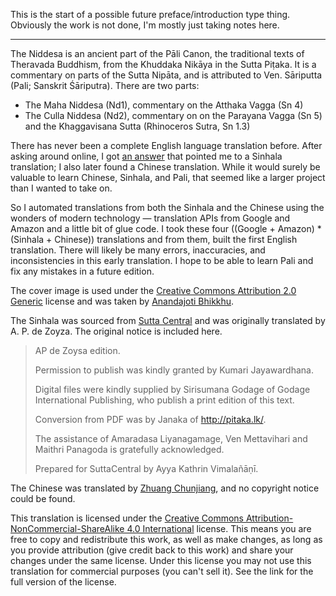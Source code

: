 This is the start of a possible future preface/introduction type thing.
Obviously the work is not done, I'm mostly just taking notes here.

----

The Niddesa is an ancient part of the Pāli Canon, the traditional texts of
Theravada Buddhism, from the Khuddaka Nikāya in the Sutta Piṭaka. It is a
commentary on parts of the Sutta Nipāta, and is attributed to Ven. Sāriputta
(Pali; Sanskrit Śāriputra). There are two parts:

* The Maha Niddesa (Nd1), commentary on the Atthaka Vagga (Sn 4)
* The Culla Niddesa (Nd2), commentary on on the Parayana Vagga (Sn 5) and the Khaggavisana Sutta (Rhinoceros Sutra, Sn 1.3)

There has never been a complete English language translation before.
After asking around online,
I got [an answer](https://buddhism.stackexchange.com/a/43712/19522) that pointed
me to a Sinhala translation; I also later found a Chinese translation. While it
would surely be valuable to learn Chinese, Sinhala, and Pali, that seemed like a
larger project than I wanted to take on.

So I automated translations from both the Sinhala and the Chinese using the
wonders of modern technology — translation APIs from Google and Amazon and a
little bit of glue code. I took these four ((Google + Amazon) * (Sinhala +
Chinese)) translations and from them, built the first English translation. There
will likely be many errors, inaccuracies, and inconsistencies in this early
translation. I hope to be able to learn Pali and fix any mistakes in a future
edition.

The cover image is used under the [Creative Commons Attribution 2.0
Generic](https://creativecommons.org/licenses/by/2.0/deed.en) license and was
taken by [Anandajoti Bhikkhu](https://www.flickr.com/photos/64337707@N07/9224957409).

The Sinhala was sourced from
[Sutta Central](https://github.com/suttacentral/sc-data/tree/5c060c479f4cb17a0891011d57d4933c81918ead/html_text/si/pli/sutta/kn)
and was originally translated by A. P. de Zoyza. The original notice is included
here.

> AP de Zoysa edition.
>
> Permission to publish was kindly granted by Kumari Jayawardhana.
>
> Digital files were kindly supplied by Sirisumana Godage of Godage International
> Publishing, who publish a print edition of this text.
>
> Conversion from PDF was by Janaka of http://pitaka.lk/.
>
> The assistance of Amaradasa Liyanagamage, Ven Mettavihari and Maithri Panagoda
> is gratefully acknowledged.
>
> Prepared for SuttaCentral by Ayya Kathrin Vimalañāṇī.

The Chinese was translated by [Zhuang Chunjiang](https://agama.buddhason.org/),
and no copyright notice could be found.

This translation is licensed under the
[Creative Commons Attribution-NonCommercial-ShareAlike 4.0
International](https://creativecommons.org/licenses/by-nc-sa/4.0/) license. This
means you are free to copy and redistribute this work, as well as make changes,
as long as you provide attribution (give credit back to this work) and share
your changes under the same license. Under this license you may not use this
translation for commercial purposes (you can't sell it). See the link for the
full version of the license.
